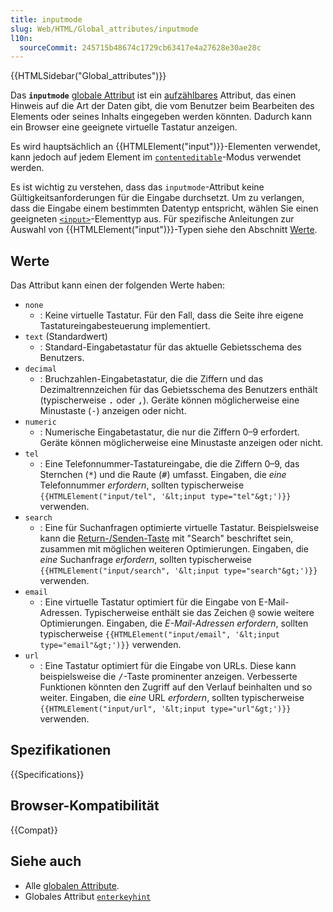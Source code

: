```yaml
---
title: inputmode
slug: Web/HTML/Global_attributes/inputmode
l10n:
  sourceCommit: 245715b48674c1729cb63417e4a27628e30ae28c
---
```


{{HTMLSidebar("Global_attributes")}}

Das **`inputmode`** [globale Attribut](/de/docs/Web/HTML/Global_attributes) ist ein [aufzählbares](/de/docs/Glossary/Enumerated) Attribut, das einen Hinweis auf die Art der Daten gibt, die vom Benutzer beim Bearbeiten des Elements oder seines Inhalts eingegeben werden könnten. Dadurch kann ein Browser eine geeignete virtuelle Tastatur anzeigen.

Es wird hauptsächlich an {{HTMLElement("input")}}-Elementen verwendet, kann jedoch auf jedem Element im [`contenteditable`](/de/docs/Web/HTML/Global_attributes#contenteditable)-Modus verwendet werden.

Es ist wichtig zu verstehen, dass das `inputmode`-Attribut keine Gültigkeitsanforderungen für die Eingabe durchsetzt. Um zu verlangen, dass die Eingabe einem bestimmten Datentyp entspricht, wählen Sie einen geeigneten [`<input>`](/de/docs/Web/HTML/Element/input#input_types)-Elementtyp aus. Für spezifische Anleitungen zur Auswahl von {{HTMLElement("input")}}-Typen siehe den Abschnitt [Werte](#werte).

## Werte

Das Attribut kann einen der folgenden Werte haben:

- `none`
  - : Keine virtuelle Tastatur.
    Für den Fall, dass die Seite ihre eigene Tastatureingabesteuerung implementiert.
- `text` (Standardwert)
  - : Standard-Eingabetastatur für das aktuelle Gebietsschema des Benutzers.
- `decimal`
  - : Bruchzahlen-Eingabetastatur, die die Ziffern und das Dezimaltrennzeichen für das Gebietsschema des Benutzers enthält (typischerweise <kbd>.</kbd> oder <kbd>,</kbd>).
    Geräte können möglicherweise eine Minustaste (<kbd>-</kbd>) anzeigen oder nicht.
- `numeric`
  - : Numerische Eingabetastatur, die nur die Ziffern 0–9 erfordert.
    Geräte können möglicherweise eine Minustaste anzeigen oder nicht.
- `tel`
  - : Eine Telefonnummer-Tastatureingabe, die die Ziffern 0–9, das Sternchen (<kbd>\*</kbd>) und die Raute (<kbd>#</kbd>) umfasst.
    Eingaben, die _eine_ Telefonnummer _erfordern_, sollten typischerweise `{{HTMLElement("input/tel", '&lt;input type="tel"&gt;')}}` verwenden.
- `search`
  - : Eine für Suchanfragen optimierte virtuelle Tastatur.
    Beispielsweise kann die [Return-/Senden-Taste](https://html.spec.whatwg.org/multipage/interaction.html#input-modalities:-the-enterkeyhint-attribute) mit "Search" beschriftet sein, zusammen mit möglichen weiteren Optimierungen.
    Eingaben, die _eine_ Suchanfrage _erfordern_, sollten typischerweise `{{HTMLElement("input/search", '&lt;input type="search"&gt;')}}` verwenden.
- `email`
  - : Eine virtuelle Tastatur optimiert für die Eingabe von E-Mail-Adressen.
    Typischerweise enthält sie das Zeichen <kbd>@</kbd> sowie weitere Optimierungen.
    Eingaben, die _E-Mail-Adressen erfordern_, sollten typischerweise `{{HTMLElement("input/email", '&lt;input type="email"&gt;')}}` verwenden.
- `url`
  - : Eine Tastatur optimiert für die Eingabe von URLs.
    Diese kann beispielsweise die <kbd>/</kbd>-Taste prominenter anzeigen.
    Verbesserte Funktionen könnten den Zugriff auf den Verlauf beinhalten und so weiter.
    Eingaben, die _eine_ URL _erfordern_, sollten typischerweise `{{HTMLElement("input/url", '&lt;input type="url"&gt;')}}` verwenden.

## Spezifikationen

{{Specifications}}

## Browser-Kompatibilität

{{Compat}}

## Siehe auch

- Alle [globalen Attribute](/de/docs/Web/HTML/Global_attributes).
- Globales Attribut [`enterkeyhint`](/de/docs/Web/HTML/Global_attributes/enterkeyhint)
